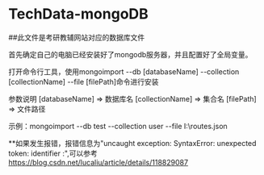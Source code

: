 # TechData-mongoDB


##此文件是考研教辅网站对应的数据库文件


首先确定自己的电脑已经安装好了mongodb服务器，并且配置好了全局变量。


打开命令行工具，使用mongoimport --db [databaseName] --collection [collectionName] --file [filePath]命令进行安装


参数说明
[databaseName] => 数据库名
[collectionName] => 集合名
[filePath] => 文件路径


示例：mongoimport --db test --collection user --file I:\routes.json


**如果发生报错，报错信息为"uncaught exception: SyntaxError: unexpected token: identifier :",可以参考 https://blog.csdn.net/lucaliu/article/details/118829087
